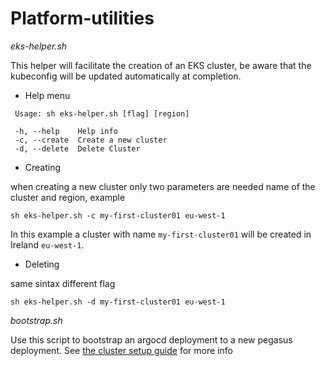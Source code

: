 # Platform-utilities #

*_eks-helper.sh_*

This helper will facilitate the creation of an EKS cluster, be aware that the kubeconfig will be updated automatically at completion.

* Help menu

```shell
 Usage: sh eks-helper.sh [flag] [region] 

 -h, --help    Help info 
 -c, --create  Create a new cluster 
 -d, --delete  Delete Cluster 
```

* Creating

when creating a new cluster only two parameters are needed name of the cluster and region, example 

`sh eks-helper.sh -c my-first-cluster01 eu-west-1`

In this example a cluster with name `my-first-cluster01` will be created in Ireland `eu-west-1`.

* Deleting 

same sintax different flag 

`sh eks-helper.sh -d my-first-cluster01 eu-west-1`



*_bootstrap.sh_*

Use this script to bootstrap an argocd deployment to a new pegasus deployment. See [the cluster setup guide](../../docs/cluster-setup.md) for more info
